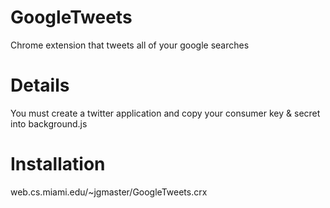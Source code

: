 # GoogleTweets
Chrome extension that tweets all of your google searches

# Details
You must create a twitter application and copy your consumer key & secret into background.js

# Installation
web.cs.miami.edu/~jgmaster/GoogleTweets.crx
